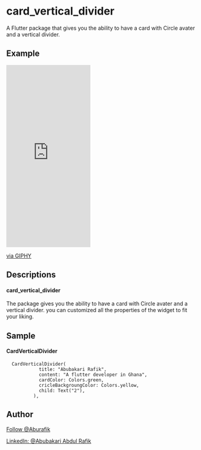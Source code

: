 # card_vertical_divider

A Flutter package that gives you the ability to have a card with Circle avater and a vertical divider.

## Example

<iframe src="https://giphy.com/embed/WzMV4L0r1iCXjlj6o9" width="222" height="480" frameBorder="0" class="giphy-embed" allowFullScreen></iframe><p><a href="https://giphy.com/gifs/WzMV4L0r1iCXjlj6o9">via GIPHY</a></p>

## Descriptions

#### card_vertical_divider
The package gives you the ability to have a card with Circle avater and a vertical divider. you can customized all the properties of the widget to fit your liking.

## Sample

#### CardVerticalDivider

```
  CardVerticalDivider(
            title: "Abubakari Rafik",
            content: "A flutter developer in Ghana",
            cardColor: Colors.green,
            cricleBackgroungColor: Colors.yellow,
            child: Text("2"),
          ),
```


## Author

<a class="github-button" href="https://github.com/Aburafik" aria-label="Follow @Aburafik on GitHub">Follow @Aburafik</a>

<a class="github-button" href="https://www.linkedin.com/in/abubakari-abdul-rafik" aria-label="LinkedIn: Abubakari Abdul rafik">LinkedIn: @Abubakari Abdul Rafik</a>
